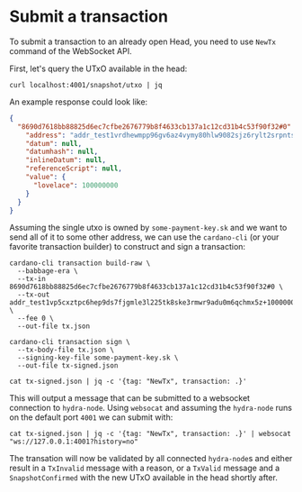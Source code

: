 # Submit a transaction

To submit a transaction to an already open Head, you need to use `NewTx` command of the WebSocket API.

First, let's query the UTxO available in the head:

```
curl localhost:4001/snapshot/utxo | jq
```

An example response could look like:

```json title="Example response of GET /snapshot/utxo"
{
  "8690d7618bb88825d6ec7cfbe2676779b8f4633cb137a1c12cd31b4c53f90f32#0": {
    "address": "addr_test1vrdhewmpp96gv6az4vymy80hlw9082sjz6rylt2srpntsdq6njxxu",
    "datum": null,
    "datumhash": null,
    "inlineDatum": null,
    "referenceScript": null,
    "value": {
      "lovelace": 100000000
    }
  }
}
```

Assuming the single utxo is owned by `some-payment-key.sk` and we want to send all of it to some other address, we can use the `cardano-cli` (or your favorite transaction builder) to construct and sign a transaction:

```shell title="Transaction building"
cardano-cli transaction build-raw \
  --babbage-era \
  --tx-in 8690d7618bb88825d6ec7cfbe2676779b8f4633cb137a1c12cd31b4c53f90f32#0 \
  --tx-out addr_test1vp5cxztpc6hep9ds7fjgmle3l225tk8ske3rmwr9adu0m6qchmx5z+100000000 \
  --fee 0 \
  --out-file tx.json

cardano-cli transaction sign \
  --tx-body-file tx.json \
  --signing-key-file some-payment-key.sk \
  --out-file tx-signed.json

cat tx-signed.json | jq -c '{tag: "NewTx", transaction: .}'
```

This will output a message that can be submitted to a websocket connection to `hydra-node`. Using `websocat` and assuming the `hydra-node` runs on the default port `4001` we can submit with:

```shell
cat tx-signed.json | jq -c '{tag: "NewTx", transaction: .}' | websocat "ws://127.0.0.1:4001?history=no"
```

The transation will now be validated by all connected `hydra-node`s and either result in a `TxInvalid` message with a reason, or a `TxValid` message and a `SnapshotConfirmed` with the new UTxO available in the head shortly after.

